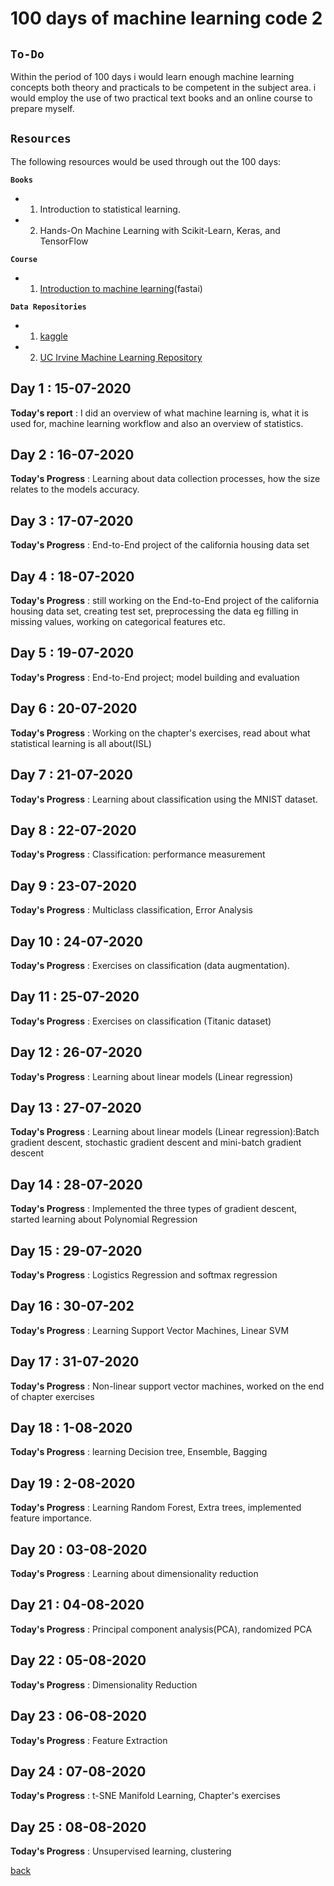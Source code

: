 # **100 days of machine learning code 2**

## **`To-Do`**

Within the period of 100 days i would learn enough machine learning concepts both theory and practicals to be competent in the subject area. i would employ the use of two practical text books and an online course to prepare myself.

## **`Resources`**

The following resources would be used through out the 100 days:

**`Books`**
- 1. Introduction to statistical learning.

- 2. Hands-On Machine Learning with Scikit-Learn, Keras, and TensorFlow

**`Course`**
- 1. [Introduction to machine learning](https://www.fast.ai/)(fastai)

**`Data Repositories`**

- 1. [kaggle](https://www.kaggle.com)

- 2. [UC Irvine Machine Learning Repository](http://archive.ics.uci.edu/ml/index.php)

## Day 1 : 15-07-2020

**Today's report** : I did an overview of what machine learning is, what it is used for, machine learning workflow and also an overview of statistics.

## Day 2 : 16-07-2020

**Today's Progress** : Learning about data collection processes, how the size relates to the models accuracy.

## Day 3 : 17-07-2020

**Today's Progress** : End-to-End project of the california housing data set

## Day 4 : 18-07-2020

**Today's Progress** : still working on the End-to-End project of the california housing data set, creating test set, preprocessing the data eg filling in missing values, working on categorical features etc.

## Day 5 : 19-07-2020

**Today's Progress** : End-to-End project; model building and evaluation 

## Day 6 : 20-07-2020

**Today's Progress** : Working on the chapter's exercises, read about what statistical learning is all about(ISL)

## Day 7 : 21-07-2020

**Today's Progress** : Learning about classification using the MNIST dataset.

## Day 8 : 22-07-2020

**Today's Progress** : Classification: performance measurement

## Day 9 : 23-07-2020

**Today's Progress** : Multiclass classification, Error Analysis

## Day 10 : 24-07-2020

**Today's Progress** : Exercises on classification (data augmentation).

## Day 11 : 25-07-2020

**Today's Progress** : Exercises on classification (Titanic dataset)

## Day 12 : 26-07-2020

**Today's Progress** : Learning about linear models (Linear regression)

## Day 13 : 27-07-2020

**Today's Progress** : Learning about linear models (Linear regression):Batch gradient descent, stochastic gradient descent and mini-batch gradient descent

## Day 14 : 28-07-2020

**Today's Progress** : Implemented the three types of gradient descent, started learning about Polynomial Regression

## Day 15 : 29-07-2020

**Today's Progress** : Logistics Regression and softmax regression 

## Day 16 : 30-07-202

**Today's Progress** : Learning Support Vector Machines, Linear SVM

## Day 17 : 31-07-2020

**Today's Progress** : Non-linear support vector machines, worked on the end of chapter exercises

## Day 18 : 1-08-2020

**Today's Progress** : learning Decision tree, Ensemble, Bagging

## Day 19 : 2-08-2020

**Today's Progress** : Learning Random Forest, Extra trees, implemented feature importance.

## Day 20 : 03-08-2020

**Today's Progress** : Learning about dimensionality reduction 

## Day 21 : 04-08-2020

**Today's Progress** : Principal component analysis(PCA), randomized PCA

## Day 22 : 05-08-2020

**Today's Progress** : Dimensionality Reduction

## Day 23 : 06-08-2020

**Today's Progress** : Feature Extraction

## Day 24 : 07-08-2020

**Today's Progress** : t-SNE Manifold Learning, Chapter's exercises

## Day 25 : 08-08-2020

**Today's Progress** : Unsupervised learning, clustering





[back](../README.md)